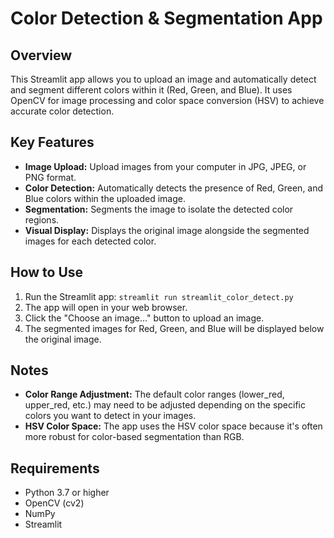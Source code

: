 # Color Detection & Segmentation App

## Overview

This Streamlit app allows you to upload an image and automatically detect and segment different colors within it (Red, Green, and Blue). It uses OpenCV for image processing and color space conversion (HSV) to achieve accurate color detection.

## Key Features

*   **Image Upload:**  Upload images from your computer in JPG, JPEG, or PNG format.
*   **Color Detection:** Automatically detects the presence of Red, Green, and Blue colors within the uploaded image.
*   **Segmentation:** Segments the image to isolate the detected color regions.
*   **Visual Display:** Displays the original image alongside the segmented images for each detected color.

## How to Use

1.  Run the Streamlit app: `streamlit run streamlit_color_detect.py`
2.  The app will open in your web browser.
3.  Click the "Choose an image..." button to upload an image.
4.  The segmented images for Red, Green, and Blue will be displayed below the original image.

## Notes

*   **Color Range Adjustment:** The default color ranges (lower\_red, upper\_red, etc.) may need to be adjusted depending on the specific colors you want to detect in your images.
*   **HSV Color Space:**  The app uses the HSV color space because it's often more robust for color-based segmentation than RGB.

## Requirements

*   Python 3.7 or higher
*   OpenCV (cv2)
*   NumPy
*   Streamlit
